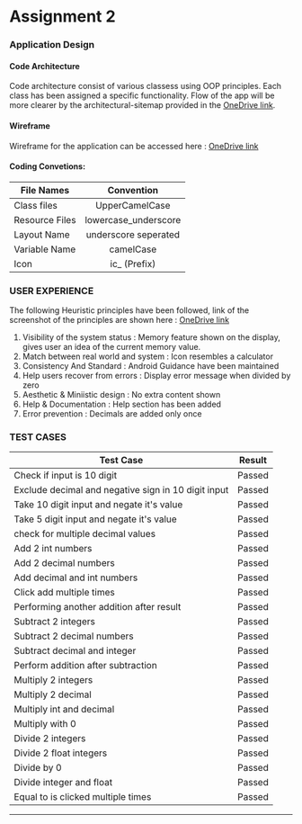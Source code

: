 # Assignment 2
### Application Design
#### Code Architecture
Code architecture consist of various classess using OOP principles. Each class has been assigned a specific functionality. Flow of the app will be more clearer by the architectural-sitemap provided in the [OneDrive link](https://dalu-my.sharepoint.com/:i:/g/personal/nv503662_dal_ca/EVdyloUco3RJnIOvAv7ficcB-4dB9cH2LeCMCO1rPHjQQw?e=j6RKOk).



#### Wireframe

Wireframe for the application can be accessed here : [OneDrive link](https://dalu-my.sharepoint.com/:f:/g/personal/nv503662_dal_ca/EkKI3KGfWspBmuq9KqtsZsEBuHs5j2HfKiesvofrAUO5Fw?e=pHCzZO)

#### Coding Convetions:



| File Names    | Convention    |
| ------------- |:-------------:| 
| Class files   | UpperCamelCase | 
| Resource Files          | lowercase_underscore      |   
| Layout Name          | underscore seperated      |  
| Variable Name          | camelCase      |  
| Icon | ic_ (Prefix)      |  



### USER EXPERIENCE

The following Heuristic principles have been followed, link of the screenshot of the principles are shown here : [OneDrive link](https://dalu-my.sharepoint.com/:f:/g/personal/nv503662_dal_ca/EmPaDBMOr3pPg1ZukdeAgw8BWx43BIMd4VF1pc57czEa6A?e=bE89B9) 

1. Visibility of the system status : Memory feature shown on the display, gives user an idea of the current memory value.
2. Match between real world and system : Icon resembles a calculator
3. Consistency And Standard : Android Guidance have been maintained
4. Help users recover from errors : Display error message when divided by zero
5. Aesthetic & Miniistic design : No extra content shown
6. Help & Documentation : Help section has been added
7. Error prevention : Decimals are added only once

### TEST CASES

| Test Case    | Result    |
| ------------- |:-------------:| 
| Check if input is 10 digit   | Passed | 
| Exclude decimal and negative sign in 10 digit input          | Passed      |   
| Take 10 digit input and negate it's value          | Passed      |  
| Take 5 digit input and negate it's value          | Passed      |  
| check for multiple decimal values |Passed      |  
| Add 2 int numbers |Passed      |  
| Add 2 decimal numbers |Passed      |  
| Add decimal and int numbers |Passed      |  
| Click add multiple times |Passed      |  
| Performing another addition after result |Passed      |  
| Subtract 2 integers |Passed      |  
| Subtract 2 decimal numbers |Passed      |  
| Subtract decimal and integer |Passed      |  
| Perform addition after subtraction |Passed      |  
| Multiply 2 integers |Passed      |  
| Multiply 2 decimal |Passed      |  
| Multiply int and decimal |Passed      |  
| Multiply with 0 |Passed      |  
| Divide 2 integers |Passed      |  
| Divide 2 float integers |Passed      |  
| Divide by 0 |Passed      |  
| Divide integer and float |Passed      |  
| Equal to is clicked multiple times |Passed      |  

---


 


